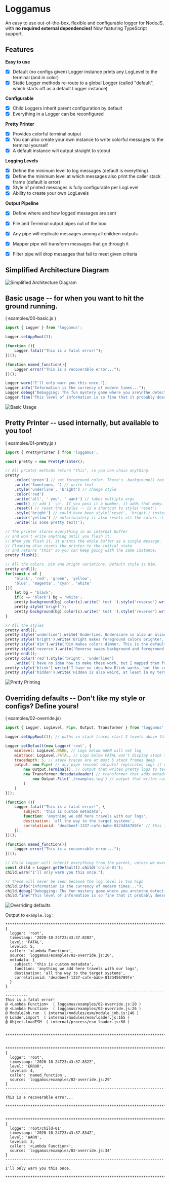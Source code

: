# Loggamus
An easy to use out-of-the-box, flexible and configurable logger for NodeJS, with **no required external dependencies!** Now featuring TypeScript support.


## Features

**Easy to use**
- [x] Default (no configs given) Logger instance prints any LogLevel to the terminal (and in color)
- [x] Static Logger methods re-route to a global Logger (called "default", which starts off as a default Logger instance)

**Configurable**
- [x] Child Loggers inherit parent configuration by default
- [x] Everything in a Logger can be reconfigured

**Pretty Printer**
- [x] Provides colorful terminal output
- [x] You can also create your own instance to write colorful messages to the terminal yourself
- [x] A default instance will output straight to stdout

**Logging Levels**
- [x] Define the minimum level to log messages (default is everything)
- [x] Define the minimum level at which messages also print the caller stack frame (default is error)
- [x] Style of printed messages is fully configurable per LogLevel
- [x] Ability to create your own LogLevels

**Output Pipeline**
- [x] Define where and how logged messages are sent
- [x] File and Terminal output pipes out of the box
- [x] Any pipe will replicate messages among all children outputs
- [x] Mapper pipe will transform messages that go through it
- [x] Filter pipe will drop messages that fail to meet given criteria


## Simplified Architecture Diagram
![Simplified Architecture Diagram](https://raw.githubusercontent.com/LordFokas/Loggamus/master/docs/architecture.png)


## Basic usage  --  for when you want to hit the ground running.
( examples/00-basic.js )
```js
import { Logger } from 'loggamus';

Logger.setAppRoot(3);

(function (){
	Logger.fatal("This is a fatal error!");
})();

(function named_function(){
	Logger.error("This is a recoverable error...");
})();

Logger.warn("I'll only warn you this once.");
Logger.info("Information is the currency of modern times...");
Logger.debug("Debugging: The fun mystery game where you are\nthe detective, the victim, and the murderer!!");
Logger.fine("This level of information is so fine that it probably doesn't matter.");
```
![Basic Usage](https://i.imgur.com/zyT2mTg.png)


## Pretty Printer  --  used internally, but available to you too!
( examples/01-pretty.js )
```js
import { PrettyPrinter } from 'loggamus';

const pretty = new PrettyPrinter();

// All printer methods return "this", so you can chain anything.
pretty
	.color('green') // set foreground color. There's .background() too.
	.write('Sometimes, ') // write text
	.style('underline', 'bright') // change style
	.color('red')
	.write('all', ' you', ' want') // takes multiple args
	.endl() // add 1 '\n'. If you pass it a number, it adds that many.
	.reset() // reset the styles -- is a shortcut to style('reset')
	.style('bright') // could have been style('reset', 'bright') instead
	.color('yellow') // unfortunately it also resets all the colors :(
	.write('is some pretty text!');

// The printer stores everything in an internal buffer
// and won't write anything until you flush it.
// When you flush it, it prints the whole buffer as a single message.
// Flushing also resets the printer to the initial state
// and returns "this" so you can keep going with the same instance.
pretty.flush();

// All the colors. Dim and Bright variations. Default style is Dim.
pretty.endl();
for(const c of [
	'black', 'red', 'green', 'yellow',
	'blue', 'magenta', 'cyan', 'white'
]){
	let bg = 'black';
	if(c == 'black') bg = 'white';
	pretty.background(bg).color(c).write(' test ').style('reverse').write(' test ').flush();
	pretty.style('bright');
	pretty.background(bg).color(c).write(' test ').style('reverse').write(' test ').flush();
}

// All the styles
pretty.endl();
pretty.style('underline').write('Underline. Underscore is also an alias.').flush();
pretty.style('bright').write('Bright makes foreground colors brighter. Duh.').flush();
pretty.style('dim').write('Dim makes colors dimmer. This is the default console style.').flush();
pretty.style('reverse').write('Reverse swaps background and foreground colors.').flush();
pretty.endl();
pretty.color('red').style('bright', 'underline')
	.write('I have no idea how to make these work, but I mapped them from the VT100 spec anyways:').flush();
pretty.style('blink').write('I have no idea how Blink works, but the control char is mapped. Good luck.').flush();
pretty.style('hidden').write('Hidden is also weird, at least in my terminal. But here you go.').flush();
```
![Pretty Printing](https://i.imgur.com/YwPvdnE.png)


## Overriding defaults  --  Don't like my style or configs? Define yours!
( examples/02-override.js)
```js
import { Logger, LogLevel, Pipe, Output, Transformer } from 'loggamus';

Logger.setAppRoot(3); // paths in stack traces start 2 levels above this file

Logger.setDefault(new Logger('root', {
	minlevel: LogLevel.WARN, // Logs below WARN will not log
	mintrace: LogLevel.FATAL, // Logs below FATAL won't display stack traces
	tracedepth: 5, // stack traces are at most 5 stack frames deep
	output: new Pipe( // any pipe (except outputs) replicates logs it receives between its children
		new Output.Terminal(), // output that writes pretty logs to terminal
		new Transformer.MetadataHeader( // transformer that adds metadata to the log message
			new Output.File('./examples.log') // output that writes raw logs to disk
		)
	)
}));

(function (){
	Logger.fatal("This is a fatal error!", {
		subject: 'this is custom metadata',
		function: 'anything we add here travels with our logs',
		destination: 'all the way to the target systems',
		correlationid: 'deadbeef-1337-cafe-babe-0123456789fe' // this is a valid UUID :)
	});
})();

(function named_function(){
	Logger.error("This is a recoverable error...");
})();

// Child logger will inherit everything from the parent, unless we override it.
const child = Logger.getDefault().child('child-01');
child.warn("I'll only warn you this once.");

// these will never be seen because the log level is too high
child.info("Information is the currency of modern times...");
child.debug("Debugging: The fun mystery game where you are\nthe detective, the victim, and the murderer!!");
child.fine("This level of information is so fine that it probably doesn't matter.");
```
![Overriding defaults](https://i.imgur.com/b9iyodz.png)

Output to `example.log` :
```
********************************************************************************
{
  logger: 'root',
  timestamp: '2020-10-24T23:43:37.820Z',
  level: 'FATAL',
  levelid: 5,
  caller: '<Lambda Function>',
  source: 'loggamus/examples/02-override.js:20',
  metadata: {
    subject: 'this is custom metadata',
    function: 'anything we add here travels with our logs',
    destination: 'all the way to the target systems',
    correlationid: 'deadbeef-1337-cafe-babe-0123456789fe'
  }
}
--------------------------------------------------------------------------------
This is a fatal error!
@ <Lambda Function>  ( loggamus/examples/02-override.js:20 )
@ <Lambda Function>  ( loggamus/examples/02-override.js:26 )
@ ModuleJob.run  ( internal/modules/esm/module_job.js:146 )
@ Loader.import  ( internal/modules/esm/loader.js:165 )
@ Object.loadESM  ( internal/process/esm_loader.js:68 )


********************************************************************************


********************************************************************************
{
  logger: 'root',
  timestamp: '2020-10-24T23:43:37.832Z',
  level: 'ERROR',
  levelid: 4,
  caller: 'named_function',
  source: 'loggamus/examples/02-override.js:29'
}
--------------------------------------------------------------------------------
This is a recoverable error...

********************************************************************************


********************************************************************************
{
  logger: 'root/child-01',
  timestamp: '2020-10-24T23:43:37.834Z',
  level: 'WARN',
  levelid: 3,
  caller: '<Lambda Function>',
  source: 'loggamus/examples/02-override.js:34'
}
--------------------------------------------------------------------------------
I'll only warn you this once.

********************************************************************************

```
